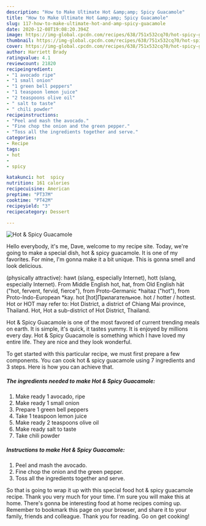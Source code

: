 ```yaml
---
description: "How to Make Ultimate Hot &amp;amp; Spicy Guacamole"
title: "How to Make Ultimate Hot &amp;amp; Spicy Guacamole"
slug: 117-how-to-make-ultimate-hot-and-amp-spicy-guacamole
date: 2020-12-08T19:08:20.394Z
image: https://img-global.cpcdn.com/recipes/638/751x532cq70/hot-spicy-guacamole-recipe-main-photo.jpg
thumbnail: https://img-global.cpcdn.com/recipes/638/751x532cq70/hot-spicy-guacamole-recipe-main-photo.jpg
cover: https://img-global.cpcdn.com/recipes/638/751x532cq70/hot-spicy-guacamole-recipe-main-photo.jpg
author: Harriett Brady
ratingvalue: 4.1
reviewcount: 21820
recipeingredient:
- "1 avocado ripe"
- "1 small onion"
- "1 green bell peppers"
- "1 teaspoon lemon juice"
- "2 teaspoons olive oil"
- " salt to taste"
- " chili powder"
recipeinstructions:
- "Peel and mash the avocado."
- "Fine chop the onion and the green pepper."
- "Toss all the ingredients together and serve."
categories:
- Recipe
tags:
- hot
- 
- spicy

katakunci: hot  spicy 
nutrition: 161 calories
recipecuisine: American
preptime: "PT37M"
cooktime: "PT42M"
recipeyield: "3"
recipecategory: Dessert

---
```



![Hot &amp; Spicy Guacamole](https://img-global.cpcdn.com/recipes/638/751x532cq70/hot-spicy-guacamole-recipe-main-photo.jpg)

Hello everybody, it's me, Dave, welcome to my recipe site. Today, we're going to make a special dish, hot &amp; spicy guacamole. It is one of my favorites. For mine, I'm gonna make it a bit unique. This is gonna smell and look delicious.

(physically attractive): hawt (slang, especially Internet), hott (slang, especially Internet). From Middle English hot, hat, from Old English hāt (&#34;hot, fervent, fervid, fierce&#34;), from Proto-Germanic *haitaz (&#34;hot&#34;), from Proto-Indo-European *kay. hot [hɔt]Прилагательное. hot / hotter / hottest. Hot or HOT may refer to: Hot District, a district of Chiang Mai province, Thailand. Hot, Hot a sub-district of Hot District, Thailand.

Hot &amp; Spicy Guacamole is one of the most favored of current trending meals on earth. It is simple, it's quick, it tastes yummy. It is enjoyed by millions every day. Hot &amp; Spicy Guacamole is something which I have loved my entire life. They are nice and they look wonderful.


To get started with this particular recipe, we must first prepare a few components. You can cook hot &amp; spicy guacamole using 7 ingredients and 3 steps. Here is how you can achieve that.

<!--inarticleads1-->

##### The ingredients needed to make Hot &amp; Spicy Guacamole:

1. Make ready 1 avocado, ripe
1. Make ready 1 small onion
1. Prepare 1 green bell peppers
1. Take 1 teaspoon lemon juice
1. Make ready 2 teaspoons olive oil
1. Make ready  salt to taste
1. Take  chili powder




<!--inarticleads2-->

##### Instructions to make Hot &amp; Spicy Guacamole:

1. Peel and mash the avocado.
1. Fine chop the onion and the green pepper.
1. Toss all the ingredients together and serve.




So that is going to wrap it up with this special food hot &amp; spicy guacamole recipe. Thank you very much for your time. I'm sure you will make this at home. There's gonna be interesting food at home recipes coming up. Remember to bookmark this page on your browser, and share it to your family, friends and colleague. Thank you for reading. Go on get cooking!
